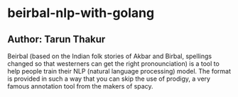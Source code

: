 # beirbal-nlp-with-golang
## Author: Tarun Thakur
Beirbal (based on the Indian folk stories of Akbar and Birbal, spellings changed so that westerners can get the right pronounciation) is a tool to help people train their NLP (natural language processing) model. The format is provided in such a way that you can skip the use of prodigy, a very famous annotation tool from the makers of spacy.
